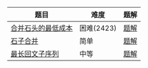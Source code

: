 | 题目                                                         | 难度       | 题解                                                         |
| ------------------------------------------------------------ | ---------- | ------------------------------------------------------------ |
| [合并石头的最低成本](https://leetcode.cn/problems/minimum-cost-to-merge-stones/description/) | 困难(2423) | [题解](https://leetcode.cn/problems/minimum-cost-to-merge-stones/solutions/2207235/tu-jie-qu-jian-dpzhuang-tai-she-ji-yu-yo-ppv0/?orderBy=most_votes) |
| [石子合并](https://www.acwing.com/problem/content/description/284/) | 简单       | [题解](http://www.autunomy.top/solution/content/204)         |
| [最长回文子序列](https://leetcode.cn/problems/longest-palindromic-subsequence/description/) | 中等       | [题解](http://www.autunomy.top/solution/content/258)         |

